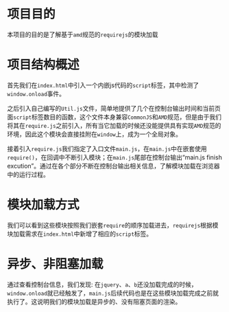 # 项目目的
本项目的目的是了解基于`amd`规范的`requirejs`的模块加载

# 项目结构概述
首先我们在`index.html`中引入一个内嵌js代码的`script`标签，其中检测了`window.onload`事件。

之后引入自己编写的`Util.js`文件，简单地提供了几个在控制台输出时间和当前页面`script`标签数目的函数，这个文件本身兼容`CommonJS`和`AMD`规范，但是由于我们将其在`require.js`之前引入，所有当它加载的时候还没能提供具有实现`AMD`规范的环境，因此这个模块会直接挂附在`window`上，成为一个全局对象。

接着引入`require.js`我们指定了入口文件`main.js`，在`main.js`中在嵌套使用`require()`，在回调中不断引入模块；在`main.js`尾部在控制台输出“main.js finish excution”。通过在各个部分不断在控制台输出相关信息，了解模块加载在浏览器中的运行过程。

# 模块加载方式
我们可以看到这些模块按照我们嵌套`require`的顺序加载进去，`requirejs`根据模块加载需求在`index.html`中新增了相应的`script`标签。

# 异步、非阻塞加载
通过查看控制台信息，我们发现: 在`jquery`、`a`、`b`还没加载完成的时候，`window.onload`就已经触发了，`main.js`后续代码也是在这些模块加载完成之前就执行了。这说明我们的模块加载是异步的、没有阻塞页面的渲染。
